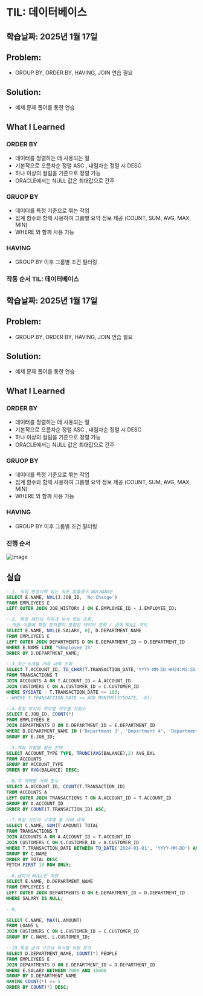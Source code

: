 # TIL: 데이터베이스
## 학습날짜: 2025년 1월 17일

## Problem: 
- GROUP BY, ORDER BY, HAVING, JOIN 연습 필요

## Solution:
- 예제 문제 풀이를 통한 연습

## What I Learned

### ORDER BY
- 데이터를 정렬하는 데 사용되는 절
- 기본적으로 오름차순 정렬 ASC , 내림차순 정렬 시 DESC
- 하나 이상의 컬럼을 기준으로 정렬 가능
- ORACLE에서는 NULL 값은 최대값으로 간주

### GRUOP BY
- 데이터를 특정 기준으로 묶는 작업
- 집계 함수와 함께 사용하여 그룹별 요약 정보 제공 (COUNT, SUM, AVG, MAX, MIN)
- WHERE 와 함께 사용 가능

### HAVING
- GROUP BY 이후 그룹별 조건 필터링

### 작동 순서 TIL: 데이터베이스
## 학습날짜: 2025년 1월 17일

## Problem: 
- GROUP BY, ORDER BY, HAVING, JOIN 연습 필요

## Solution:
- 예제 문제 풀이를 통한 연습

## What I Learned

### ORDER BY
- 데이터를 정렬하는 데 사용되는 절
- 기본적으로 오름차순 정렬 ASC , 내림차순 정렬 시 DESC
- 하나 이상의 컬럼을 기준으로 정렬 가능
- ORACLE에서는 NULL 값은 최대값으로 간주

### GRUOP BY
- 데이터를 특정 기준으로 묶는 작업
- 집계 함수와 함께 사용하여 그룹별 요약 정보 제공 (COUNT, SUM, AVG, MAX, MIN)
- WHERE 와 함께 사용 가능

### HAVING
- GROUP BY 이후 그룹별 조건 필터링

### 진행 순서
![image](https://github.com/user-attachments/assets/2936a26e-e310-4cf6-b2d5-80bdbaad1358)


## 실습
``` SQL
--1. 직업 변경이력 있는 직원 없을경우 NOCHANGE
SELECT E.NAME, NVL(J.JOB_ID, 'No Change')
FROM EMPLOYEES E 
LEFT OUTER JOIN JOB_HISTORY J ON E.EMPLOYEE_ID = J.EMPLOYEE_ID;

--2. 특정 패턴의 직원과 부서 정보 조회, 
--직원 이름에 특정 문자열이 포함된 데이터 조회 / 급여 NULL 처리
SELECT E.NAME, NVL(E.SALARY, 0), D.DEPARTMENT_NAME
FROM EMPLOYEES E
LEFT OUTER JOIN DEPARTMENTS D ON E.DEPARTMENT_ID = D.DEPARTMENT_ID
WHERE E.NAME LIKE '%Employee 1%'
ORDER BY D.DEPARTMENT_NAME;

--3.최근 6개월 거래 내역 조회
SELECT T.ACCOUNT_ID, TO_CHAR(T.TRANSACTION_DATE,'YYYY-MM-DD HH24:Mi:SS'), C.CUSTOMER_ID, C.NAME
FROM TRANSACTIONS T
JOIN ACCOUNTS A ON T.ACCOUNT_ID = A.ACCOUNT_ID
JOIN CUSTOMERS C ON A.CUSTOMER_ID = C.CUSTOMER_ID
WHERE SYSDATE - T.TRANSACTION_DATE <= 180;
--WHERE T.TRANSACTION_DATE >= ADD_MONTHS(SYSDATE, -6);

--4.특정 부서의 직무별 직무별 직원수
SELECT E.JOB_ID, COUNT(*)
FROM EMPLOYEES E
JOIN DEPARTMENTS D ON D.DEPARTMENT_ID = E.DEPARTMENT_ID
WHERE D.DEPARTMENT_NAME IN ('Department 3', 'Department 4', 'Department 5', 'Department 6')
GROUP BY E.JOB_ID;

--5.계좌 유형별 평균 잔액
SELECT ACCOUNT_TYPE TYPE, TRUNC(AVG(BALANCE),2) AVG_BAL
FROM ACCOUNTS
GROUP BY ACCOUNT_TYPE
ORDER BY AVG(BALANCE) DESC;

--6.각 계좌별 거래 횟수
SELECT A.ACCOUNT_ID, COUNT(T.TRANSACTION_ID)
FROM ACCOUNTS A
LEFT OUTER JOIN TRANSACTIONS T ON A.ACCOUNT_ID = T.ACCOUNT_ID
GROUP BY A.ACCOUNT_ID
ORDER BY COUNT(T.TRANSACTION_ID) ASC;

--7.특정 기간의 고객별 총 거래 내역
SELECT C.NAME, SUM(T.AMOUNT) TOTAL
FROM TRANSACTIONS T
JOIN ACCOUNTS A ON A.ACCOUNT_ID = T.ACCOUNT_ID
JOIN CUSTOMERS C ON C.CUSTOMER_ID = A.CUSTOMER_ID
WHERE T.TRANSACTION_DATE BETWEEN TO_DATE('2024-01-01', 'YYYY-MM-DD') AND TO_DATE('2025-12-31', 'YYYY-MM-DD')
GROUP BY C.NAME
ORDER BY TOTAL DESC
FETCH FIRST 10 ROW ONLY;

--8.급여가 NULL인 직원
SELECT E.NAME, D.DEPARTMENT_NAME
FROM EMPLOYEES E
LEFT OUTER JOIN DEPARTMENTS D ON E.DEPARTMENT_ID = D.DEPARTMENT_ID
WHERE SALARY IS NULL;

--9.

SELECT C.NAME, MAX(L.AMOUNT)
FROM LOANS L
JOIN CUSTOMERS C ON L.CUSTOMER_ID = C.CUSTOMER_ID
GROUP BY C.NAME, L.CUSTOMER_ID;

--10.특정 급여 구간과 부서별 직원 분포
SELECT D.DEPARTMENT_NAME, COUNT(*) PEOPLE
FROM EMPLOYEES E
JOIN DEPARTMENTS D ON E.DEPARTMENT_ID = D.DEPARTMENT_ID
WHERE E.SALARY BETWEEN 7000 AND 15000
GROUP BY D.DEPARTMENT_NAME
HAVING COUNT(*) >= 5
ORDER BY COUNT(*) DESC;
```





